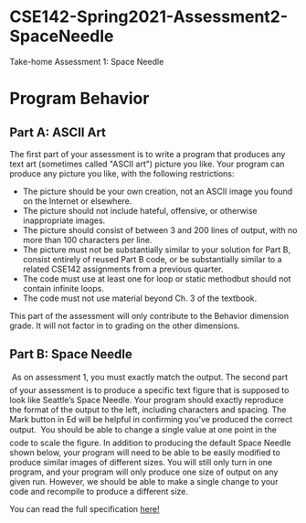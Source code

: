 # CSE142-Spring2021-Assessment2-SpaceNeedle
Take-home Assessment 1: Space Needle

# Program Behavior
## Part A: ASCII Art
The first part of your assessment is to write a program that produces any text art (sometimes called "ASCII art") picture you like. Your program can produce any picture you like, with the following restrictions:
- The picture should be your own creation, not an ASCII image you found on the Internet or elsewhere.
- The picture should not include hateful, offensive, or otherwise inappropriate images.
- The picture should consist of between 3 and 200 lines of output, with no more than 100 characters per line.
- The picture must not be substantially similar to your solution for Part B, consist entirely of reused Part B code, or be substantially similar to a related CSE142 assignments from a previous quarter.
- The code must use at least one for loop or static methodbut should not contain infinite loops.
- The code must not use material beyond Ch. 3 of the textbook.

This part of the assessment will only contribute to the Behavior dimension grade. It will not factor in to grading on the other dimensions.

## Part B: Space Needle

As on assessment 1, you must exactly match the output. The second part of your assessment is to produce a specific text figure that is supposed to look like Seattle’s Space Needle. Your program should exactly reproduce the format of the output to the left, including characters and spacing. The Mark button in Ed will be helpful in confirming you’ve produced the correct output.

You should be able to change a single value at one point in the code to scale the figure. In addition to producing the default Space Needle shown below, your program will need to be able to be easily modified to produce similar images of different sizes. You will still only turn in one program, and your program will only produce one size of output on any given run. However, we should be able to make a single change to your code and recompile to produce a different size.

You can read the full specification [here!](https://courses.cs.washington.edu/courses/cse142/21sp/files/assessments/a2/a2.pdf)

